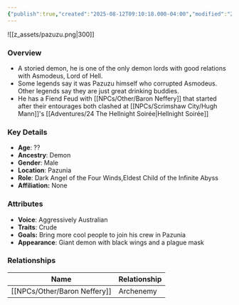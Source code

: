 ```yaml
---
{"publish":true,"created":"2025-08-12T09:10:18.000-04:00","modified":"2025-10-03T09:51:09.662-04:00","published":"2025-10-03T09:51:09.662-04:00","cssclasses":"","Age":"??","Ancestry":["Demon"],"Gender":"Male","Location":["Pazunia"],"Role":["Dark Angel of the Four Winds","Eldest Child of the Infinite Abyss"],"Affiliation":["None"],"Appearances":["[[24 The Hellnight Soirée]]"]}
---
```



![[z_assets/pazuzu.png|300]]

### Overview
- A storied demon, he is one of the only demon lords with good relations with Asmodeus, Lord of Hell.
- Some legends say it was Pazuzu himself who corrupted Asmodeus. Other legends say they are just great drinking buddies.
- He has a Fiend Feud with [[NPCs/Other/Baron Neffery]] that started after their entourages both clashed at [[NPCs/Scrimshaw City/Hugh Mann]]'s [[Adventures/24 The Hellnight Soirée\|Hellnight Soirée]]

### Key Details
- **Age**: ??
- **Ancestry**: Demon
- **Gender**: Male
- **Location**: Pazunia
- **Role**: Dark Angel of the Four Winds,Eldest Child of the Infinite Abyss
- **Affiliation:** None

### Attributes
- **Voice**: Aggressively Australian
- **Traits**: Crude
- **Goals:** Bring more cool people to join his crew in Pazunia
- **Appearance**: Giant demon with black wings and a plague mask

### Relationships

| Name              | Relationship |
| ----------------- | ------------ |
| [[NPCs/Other/Baron Neffery]] | Archenemy    |

